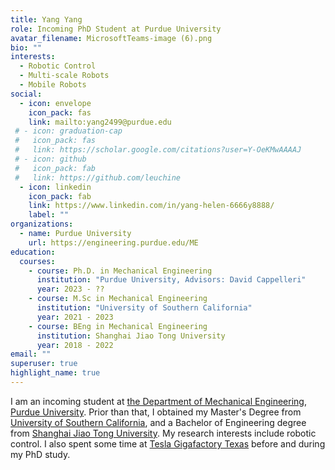 ```yaml
---
title: Yang Yang
role: Incoming PhD Student at Purdue University
avatar_filename: MicrosoftTeams-image (6).png
bio: ""
interests:
  - Robotic Control
  - Multi-scale Robots
  - Mobile Robots
social:
  - icon: envelope
    icon_pack: fas
    link: mailto:yang2499@purdue.edu
 # - icon: graduation-cap
 #   icon_pack: fas
 #   link: https://scholar.google.com/citations?user=Y-OeKMwAAAAJ
 # - icon: github
 #   icon_pack: fab
 #   link: https://github.com/leuchine
  - icon: linkedin
    icon_pack: fab
    link: https://www.linkedin.com/in/yang-helen-6666y8888/
    label: ""
organizations:
  - name: Purdue University
    url: https://engineering.purdue.edu/ME
education:
  courses:
    - course: Ph.D. in Mechanical Engineering
      institution: "Purdue University, Advisors: David Cappelleri"
      year: 2023 - ??
    - course: M.Sc in Mechanical Engineering
      institution: "University of Southern California"
      year: 2021 - 2023
    - course: BEng in Mechanical Engineering
      institution: Shanghai Jiao Tong University
      year: 2018 - 2022
email: ""
superuser: true
highlight_name: true
---
```

<p>I am an incoming student at <a href="https://engineering.purdue.edu/ME">the Department of Mechanical Engineering</a>, <a href="https://www.purdue.edu/">Purdue University</a>. Prior than that, I obtained my Master's Degree from <a href="https://www.usc.edu/">University of Southern California</a>, and a Bachelor of Engineering degree from <a href="https://en.sjtu.edu.cn/">Shanghai Jiao Tong University</a>. My research interests include robotic control. I also spent some time at <a href="https://www.tesla.com/en_eu/giga-texas">Tesla Gigafactory Texas</a> before and during my PhD study.</p>


